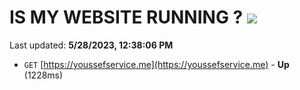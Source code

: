 # IS MY WEBSITE RUNNING ? [![](https://img.shields.io/static/v1?label=Sponsor&message=%E2%9D%A4&logo=GitHub&color=%23fe8e86)](https://github.com/sponsors/<username>)

Last updated: **5/28/2023, 12:38:06 PM**

- `GET` [https://youssefservice.me](https://youssefservice.me) - **Up** (1228ms)
